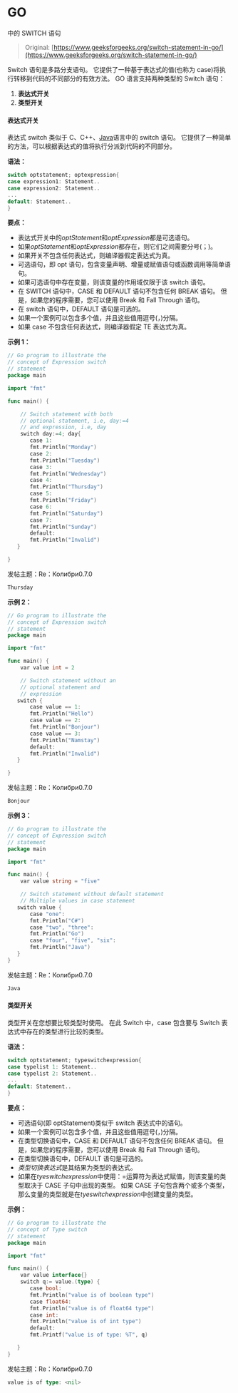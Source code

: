 # GO

中的 SWITCH 语句

> Original: [https://www.geeksforgeeks.org/switch-statement-in-go/](https://www.geeksforgeeks.org/switch-statement-in-go/)

Switch 语句是多路分支语句。 它提供了一种基于表达式的值(也称为 case)将执行转移到代码的不同部分的有效方法。 GO 语言支持两种类型的 Switch 语句：

1.  **表达式开关**
2.  **类型开关**

#### 表达式开关

表达式 switch 类似于 C、C++、[Java](https://www.geeksforgeeks.org/java/)语言中的 switch 语句。 它提供了一种简单的方法，可以根据表达式的值将执行分派到代码的不同部分。

**语法：**

```go
switch optstatement; optexpression{
case expression1: Statement..
case expression2: Statement..
...
default: Statement..
}

```

**要点：**

*   表达式开关中的*optStatement*和*optExpression*都是可选语句。
*   如果*optStatement*和*optExpression*都存在，则它们之间需要分号(；)。
*   如果开关不包含任何表达式，则编译器假定表达式为真。
*   可选语句，即 opt 语句，包含变量声明、增量或赋值语句或函数调用等简单语句。
*   如果可选语句中存在变量，则该变量的作用域仅限于该 switch 语句。
*   在 SWITCH 语句中，CASE 和 DEFAULT 语句不包含任何 BREAK 语句。 但是，如果您的程序需要，您可以使用 Break 和 Fall Through 语句。
*   在 switch 语句中，DEFAULT 语句是可选的。
*   如果一个案例可以包含多个值，并且这些值用逗号(，)分隔。
*   如果 case 不包含任何表达式，则编译器假定 TE 表达式为真。

**示例 1：**

```go
// Go program to illustrate the 
// concept of Expression switch
// statement
package main

import "fmt"

func main() {

    // Switch statement with both 
    // optional statement, i.e, day:=4
    // and expression, i.e, day
    switch day:=4; day{
       case 1:
       fmt.Println("Monday")
       case 2:
       fmt.Println("Tuesday")
       case 3:
       fmt.Println("Wednesday")
       case 4:
       fmt.Println("Thursday")
       case 5:
       fmt.Println("Friday")
       case 6:
       fmt.Println("Saturday")
       case 7:
       fmt.Println("Sunday")
       default: 
       fmt.Println("Invalid")
   }

}
```

发帖主题：Re：Колибри0.7.0

```go
Thursday
```

**示例 2：**

```go
// Go program to illustrate the 
// concept of Expression switch
// statement
package main

import "fmt"

func main() {
    var value int = 2

    // Switch statement without an     
    // optional statement and 
    // expression
   switch {
       case value == 1:
       fmt.Println("Hello")
       case value == 2:
       fmt.Println("Bonjour")
       case value == 3:
       fmt.Println("Namstay")
       default: 
       fmt.Println("Invalid")
   }

}
```

发帖主题：Re：Колибри0.7.0

```go
Bonjour
```

**示例 3：**

```go
// Go program to illustrate the 
// concept of Expression switch
// statement
package main

import "fmt"

func main() {
    var value string = "five"

    // Switch statement without default statement
    // Multiple values in case statement
   switch value {
       case "one":
       fmt.Println("C#")
       case "two", "three":
       fmt.Println("Go")
       case "four", "five", "six":
       fmt.Println("Java")
   }  
}
```

发帖主题：Re：Колибри0.7.0

```go
Java
```

#### 类型开关

类型开关在您想要比较类型时使用。 在此 Switch 中，case 包含要与 Switch 表达式中存在的类型进行比较的类型。

**语法：**

```go
switch optstatement; typeswitchexpression{
case typelist 1: Statement..
case typelist 2: Statement..
...
default: Statement..
}

```

**要点：**

*   可选语句(即 optStatement)类似于 switch 表达式中的语句。
*   如果一个案例可以包含多个值，并且这些值用逗号(，)分隔。
*   在类型切换语句中，CASE 和 DEFAULT 语句不包含任何 BREAK 语句。 但是，如果您的程序需要，您可以使用 Break 和 Fall Through 语句。
*   在类型切换语句中，DEFAULT 语句是可选的。
*   *类型切换表达式*是其结果为类型的表达式。
*   如果在*tyeswitchexpression*中使用：=运算符为表达式赋值，则该变量的类型取决于 CASE 子句中出现的类型。 如果 CASE 子句包含两个或多个类型，那么变量的类型就是在*tyeswitchexpression*中创建变量的类型。

**示例：**

```go
// Go program to illustrate the 
// concept of Type switch
// statement
package main

import "fmt"

func main() {
    var value interface{}
    switch q:= value.(type) {
       case bool:
       fmt.Println("value is of boolean type")
       case float64:
       fmt.Println("value is of float64 type")
       case int:
       fmt.Println("value is of int type")
       default:
       fmt.Printf("value is of type: %T", q)

   }
}
```

发帖主题：Re：Колибри0.7.0

```go
value is of type: <nil>
```